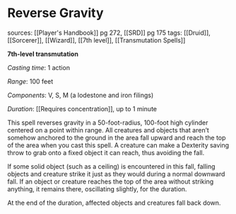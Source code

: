 # Reverse Gravity
sources: [[Player's Handbook]] pg 272, [[SRD]] pg 175
tags: [[Druid]], [[Sorcerer]], [[Wizard]], [[7th level]], [[Transmutation Spells]]

**7th-level transmutation**

*Casting time*: 1 action

*Range*: 100 feet

*Components*: V, S, M (a lodestone and iron filings)

*Duration*: [[Requires concentration]], up to 1 minute

This spell reverses gravity in a 50-foot-radius, 100-foot high cylinder centered on a point within range. All creatures and objects that aren’t somehow anchored to the ground in the area fall upward and reach the top of the area when you cast this spell. A creature can make a Dexterity saving throw to grab onto a fixed object it can reach, thus avoiding the fall.

If some solid object (such as a ceiling) is encountered in this fall, falling objects and creature strike it just as they would during a normal downward fall. If an object or creature reaches the top of the area without striking anything, it remains there, oscillating slightly, for the duration.

At the end of the duration, affected objects and creatures fall back down.

